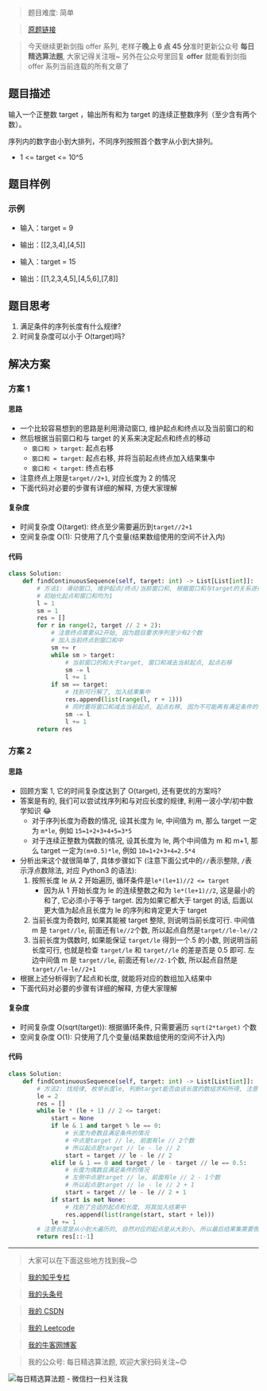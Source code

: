 > 题目难度: 简单

> [原题链接](https://leetcode-cn.com/problems/he-wei-sde-lian-xu-zheng-shu-xu-lie-lcof/)

> 今天继续更新剑指 offer 系列, 老样子**晚上 6 点 45 分**准时更新公众号 **每日精选算法题**, 大家记得关注哦~ 另外在公众号里回复 **offer** 就能看到剑指 offer 系列当前连载的所有文章了

## 题目描述

输入一个正整数 target ，输出所有和为 target 的连续正整数序列（至少含有两个数）。

序列内的数字由小到大排列，不同序列按照首个数字从小到大排列。

- 1 <= target <= 10^5

## 题目样例

### 示例

- 输入：target = 9
- 输出：[[2,3,4],[4,5]]

- 输入：target = 15
- 输出：[[1,2,3,4,5],[4,5,6],[7,8]]

## 题目思考

1. 满足条件的序列长度有什么规律?
2. 时间复杂度可以小于 O(target)吗?

## 解决方案

### 方案 1

#### 思路

- 一个比较容易想到的思路是利用滑动窗口, 维护起点和终点以及当前窗口的和
- 然后根据当前窗口和与 target 的关系来决定起点和终点的移动
  - `窗口和 > target`: 起点右移
  - `窗口和 = target`: 起点右移, 并将当前起点终点加入结果集中
  - `窗口和 < target`: 终点右移
- 注意终点上限是`target//2+1`, 对应长度为 2 的情况
- 下面代码对必要的步骤有详细的解释, 方便大家理解

#### 复杂度

- 时间复杂度 O(target): 终点至少需要遍历到`target//2+1`
- 空间复杂度 O(1): 只使用了几个变量(结果数组使用的空间不计入内)

#### 代码

```python
class Solution:
    def findContinuousSequence(self, target: int) -> List[List[int]]:
        # 方法1: 滑动窗口, 维护起点/终点/当前窗口和, 根据窗口和与target的关系进行移动, 终点最多只需要到target // 2 + 1
        # 初始化起点和窗口和均为1
        l = 1
        sm = 1
        res = []
        for r in range(2, target // 2 + 2):
            # 注意终点需要从2开始, 因为题目要求序列至少有2个数
            # 加入当前终点到窗口和中
            sm += r
            while sm > target:
                # 当前窗口的和大于target, 窗口和减去当前起点, 起点右移
                sm -= l
                l += 1
            if sm == target:
                # 找到可行解了, 加入结果集中
                res.append(list(range(l, r + 1)))
                # 同时要将窗口和减去当前起点, 起点右移, 因为不可能再有满足条件的窗口是以当前l为起点了, 后面的窗口和只可能更大
                sm -= l
                l += 1
        return res
```

### 方案 2

#### 思路

- 回顾方案 1, 它的时间复杂度达到了 O(target), 还有更优的方案吗?
- 答案是有的, 我们可以尝试找序列和与对应长度的规律, 利用一波小学/初中数学知识 😂
  - 对于序列长度为奇数的情况, 设其长度为 le, 中间值为 m, 那么 target 一定为 `m*le`, 例如 `15=1+2+3+4+5=3*5`
  - 对于连续正整数为偶数的情况, 设其长度为 le, 两个中间值为 m 和 m+1, 那么 target 一定为`(m+0.5)*le`, 例如 `10=1+2+3+4=2.5*4`
- 分析出来这个就很简单了, 具体步骤如下 (注意下面公式中的`//`表示整除, `/`表示浮点数除法, 对应 Python3 的语法):
  1. 按照长度 le 从 2 开始遍历, 循环条件是`le*(le+1)//2 <= target`
     - 因为从 1 开始长度为 le 的连续整数之和为 `le*(le+1)//2`, 这是最小的和了, 它必须小于等于 target. 因为如果它都大于 target 的话, 后面以更大值为起点且长度为 le 的序列和肯定更大于 target
  2. 当前长度为奇数时, 如果其能被 target 整除, 则说明当前长度可行. 中间值 m 是 `target//le`, 前面还有`le//2`个数, 所以起点自然是`target//le-le//2`
  3. 当前长度为偶数时, 如果能保证 `target/le` 得到一个.5 的小数, 则说明当前长度可行, 也就是检查 `target/le` 和 `target//le` 的差是否是 0.5 即可. 左边中间值 m 是 `target//le`, 前面还有`le//2-1`个数, 所以起点自然是`target//le-le//2+1`
- 根据上述分析得到了起点和长度, 就能将对应的数组加入结果中
- 下面代码对必要的步骤有详细的解释, 方便大家理解

#### 复杂度

- 时间复杂度 O(sqrt(target)): 根据循环条件, 只需要遍历 `sqrt(2*target)` 个数
- 空间复杂度 O(1): 只使用了几个变量(结果数组使用的空间不计入内)

#### 代码

```python
class Solution:
    def findContinuousSequence(self, target: int) -> List[List[int]]:
        # 方法2: 找规律, 枚举长度le, 判断target能否由该长度的数组求和所得, 注意le上限要满足le * (le + 1) // 2 <= target
        le = 2
        res = []
        while le * (le + 1) // 2 <= target:
            start = None
            if le & 1 and target % le == 0:
                # 长度为奇数且满足条件的情况
                # 中点是target // le, 前面有le // 2个数
                # 所以起点是target // le - le // 2
                start = target // le - le // 2
            elif le & 1 == 0 and target / le - target // le == 0.5:
                # 长度为偶数且满足条件的情况
                # 左侧中点是target // le, 前面有le // 2 - 1个数
                # 所以起点是target // le - le // 2 + 1
                start = target // le - le // 2 + 1
            if start is not None:
                # 找到了合适的起点和长度, 将其加入结果中
                res.append(list(range(start, start + le)))
            le += 1
        # 注意长度是从小到大遍历的, 自然对应的起点是从大到小, 所以最后结果集需要倒置
        return res[::-1]
```

---

> 大家可以在下面这些地方找到我~😊

> [我的知乎专栏](https://zhuanlan.zhihu.com/c_1242508721932464128)

> [我的头条号](https://www.toutiao.com/c/user/1090304683804520/#mid=1671643017345028)

> [我的 CSDN](https://me.csdn.net/zjulyx1993)

> [我的 Leetcode](https://leetcode-cn.com/u/suibianfahui/)

> [我的牛客网博客](https://blog.nowcoder.net/zjulyx)

> 我的公众号: 每日精选算法题, 欢迎大家扫码关注~😊

![每日精选算法题 - 微信扫一扫关注我](https://mmbiz.qpic.cn/mmbiz_jpg/1KjZicMlYPMgZWmoL4eYcs6UcfmvsetDWME2YJyaCp9oT9z3U573FWENBNhyOByxYI0epew6O37hiaOhdh90QeJg/640?wx_fmt=jpeg&tp=webp&wxfrom=5&wx_lazy=1&wx_co=1)
